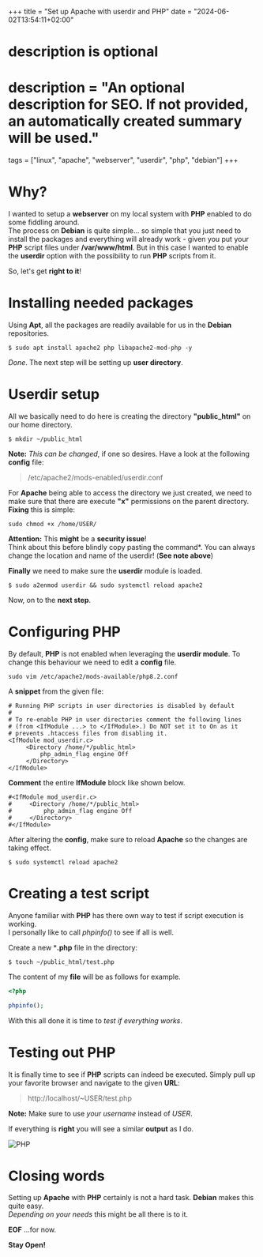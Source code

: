 +++
title = "Set up Apache with userdir and PHP"
date = "2024-06-02T13:54:11+02:00"

#
# description is optional
#
# description = "An optional description for SEO. If not provided, an automatically created summary will be used."

tags = ["linux", "apache", "webserver", "userdir", "php", "debian"]
+++

# Why?
I wanted to setup a **webserver** on my local system with **PHP** enabled to do some fiddling around.   
The process on **Debian** is quite simple... so simple that you just need to install the packages and everything will already work - given you put your **PHP** script files under **/var/www/html**.
But in this case I wanted to enable the **userdir** option with the possibility to run **PHP** scripts from it.   
 
So, let's get **right to it**!

# Installing needed packages
Using **Apt**, all the packages are readily available for us in the **Debian** repositories.

```shell
$ sudo apt install apache2 php libapache2-mod-php -y
```

*Done*. The next step will be setting up **user directory**.

# Userdir setup
All we basically need to do here is creating the directory **"public_html"** on our home directory.   

```shell
$ mkdir ~/public_html
```

**Note:** *This can be changed*, if one so desires. Have a look at the following **config** file:

> /etc/apache2/mods-enabled/userdir.conf

For **Apache** being able to access the directory we just created, we need to make sure that there are execute **"x"** permissions on the parent directory.   
**Fixing** this is simple:

```shell
sudo chmod +x /home/USER/
```

**Attention:** This **might** be a **security issue**!   
Think about this before blindly copy pasting the command*. You can always change the location and name of the userdir! (**See note above**)

**Finally** we need to make sure the **userdir** module is loaded.

```shell
$ sudo a2enmod userdir && sudo systemctl reload apache2
```

Now, on to the **next step**.

# Configuring PHP
By default, **PHP** is not enabled when leveraging the **userdir module**. To change this behaviour we need to edit a **config** file.

```shell
sudo vim /etc/apache2/mods-available/php8.2.conf
```

A **snippet** from the given file:

```shell
# Running PHP scripts in user directories is disabled by default  
#  
# To re-enable PHP in user directories comment the following lines  
# (from <IfModule ...> to </IfModule>.) Do NOT set it to On as it  
# prevents .htaccess files from disabling it.  
<IfModule mod_userdir.c>  
     <Directory /home/*/public_html>  
         php_admin_flag engine Off  
     </Directory>  
</IfModule>  
```

**Comment** the entire **IfModule** block like shown below.

```shell
#<IfModule mod_userdir.c>                                                        
#     <Directory /home/*/public_html>                                            
#         php_admin_flag engine Off                                              
#     </Directory>                                                               
#</IfModule>
```

After altering the **config**, make sure to reload **Apache** so the changes are taking effect.

```shell
$ sudo systemctl reload apache2
```

# Creating a test script
Anyone familiar with **PHP** has there own way to test if script execution is working.   
I personally like to call *phpinfo()* to see if all is well.

Create a new ***.php** file in the directory:

```shell
$ touch ~/public_html/test.php
```

The content of my **file** will be as follows for example.

```php
<?php

phpinfo();
```

With this all done it is time to *test if everything works*.

# Testing out PHP
It is finally time to see if **PHP** scripts can indeed be executed.
Simply pull up your favorite browser and navigate to the given **URL**:

> http://localhost/~USER/test.php

**Note:** Make sure to use *your username* instead of *USER*.

If everything is **right** you will see a similar **output** as I do.

![PHP](/images/php-userdir.png)

# Closing words
Setting up **Apache** with **PHP** certainly is not a hard task. **Debian** makes this quite easy.   
*Depending on your needs* this might be all there is to it.    

**EOF** ...for now.

**Stay Open!**
